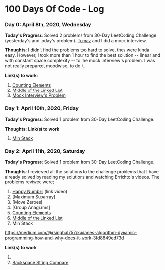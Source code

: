# 100 Days Of Code - Log

### Day 0: April 8th, 2020, Wednesday

**Today's Progress**: Solved 2 problems from 30-Day LeetCoding Challenge (yesterday's and today's problem). [Tomaz](https://github.com/tomaz1502) and I did a mock interview.

**Thoughts**: I didn't find the problems too hard to solve, they were kinda easy. However, I took more than 1 hour to find the best solution -- linear and with constant space complexity -- to the mock interview's problem. I was not really prepared, moodwise, to do it. 

**Link(s) to work**:

1. [Counting Elements](https://leetcode.com/explore/challenge/card/30-day-leetcoding-challenge/528/week-1/3289/)
2. [Middle of the Linked List](https://leetcode.com/explore/challenge/card/30-day-leetcoding-challenge/529/week-2/3290/)
3. [Mock Interview's Problem](https://www.youtube.com/watch?v=XKu_SEDAykw)

### Day 1: April 10th, 2020, Friday

**Today's Progress**: Solved 1 problem from 30-Day LeetCoding Challenge. 

**Thoughts**: 
**Link(s) to work**

1. [Min Stack](https://leetcode.com/explore/challenge/card/30-day-leetcoding-challenge/529/week-2/3292/)

### Day 2: April 11th, 2020, Saturday

**Today's Progress**: Solved 1 problem from 30-Day LeetCoding Challenge. 

**Thoughts**: I reviewed all the solutions to the challenge problems that I have already solved by reading my solutions and watching Errichto's videos. The problems reviwed were;

1. [Happy Number](https://leetcode.com/explore/challenge/card/30-day-leetcoding-challenge/528/week-1/3284/) (link video)
2. [Maximum Subarray]
3. [Move Zeroes]
4. [Group Anagrams]
5. [Counting Elements](https://leetcode.com/explore/challenge/card/30-day-leetcoding-challenge/528/week-1/3289/)
6. [Middle of the Linked List](https://leetcode.com/explore/challenge/card/30-day-leetcoding-challenge/529/week-2/3290/)
7. [Min Stack](https://leetcode.com/explore/challenge/card/30-day-leetcoding-challenge/529/week-2/3292/)

https://medium.com/@rsinghal757/kadanes-algorithm-dynamic-programming-how-and-why-does-it-work-3fd8849ed73d

**Link(s) to work**

1. 
3. [Backspace String Compare](https://leetcode.com/explore/challenge/card/30-day-leetcoding-challenge/529/week-2/3291/)

<!--
### Day 0: February 30, 2016 (Example 1)
##### (delete me or comment me out)
**Today's Progress**: Fixed CSS, worked on canvas functionality for the app.
**Thoughts:** I really struggled with CSS, but, overall, I feel like I am slowly getting better at it. Canvas is still new for me, but I managed to figure out some basic functionality.
**Link to work:** [Calculator App](http://www.example.com)
### Day 0: February 30, 2016 (Example 2)
##### (delete me or comment me out)
**Today's Progress**: Fixed CSS, worked on canvas functionality for the app.
**Thoughts**: I really struggled with CSS, but, overall, I feel like I am slowly getting better at it. Canvas is still new for me, but I managed to figure out some basic functionality.
**Link(s) to work**: [Calculator App](http://www.example.com)
### Day 1: June 27, Monday
**Today's Progress**: I've gone through many exercises on FreeCodeCamp.
**Thoughts** I've recently started coding, and it's a great feeling when I finally solve an algorithm challenge after a lot of attempts and hours spent.
**Link(s) to work**
1. [Find the Longest Word in a String](https://www.freecodecamp.com/challenges/find-the-longest-word-in-a-string)
2. [Title Case a Sentence](https://www.freecodecamp.com/challenges/title-case-a-sentence)
